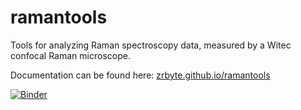 # ramantools
Tools for analyzing Raman spectroscopy data, measured by a Witec confocal Raman microscope.

Documentation can be found here: [zrbyte.github.io/ramantools](https://zrbyte.github.io/ramantools/)

[![Binder](https://mybinder.org/badge_logo.svg)](https://mybinder.org/v2/gh/zrbyte/ramantools/HEAD?labpath=ramantools%20demo.ipynb)
